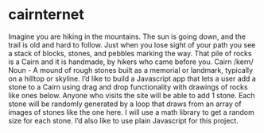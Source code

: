 # cairnternet
Imagine you are hiking in the mountains. The sun is going down, and the trail is old and hard to follow. Just when you lose sight of your path you see a stack of blocks, stones, and pebbles marking the way. That pile of rocks is a Cairn and it is handmade, by hikers who came before you.  Cairn /kern/ Noun - A mound of rough stones built as a memorial or landmark, typically on a hilltop or skyline.  I’d like to build a Javascript app that lets a user add a stone to a Cairn using drag and drop functionality with drawings of rocks like ones below. Anyone who visits the site will be able to add 1 stone. Each stone will be randomly generated by a loop that draws from an array of images of stones like the one here. I will use a math library to get a random size for each stone.  I’d also like to use plain Javascript for this project.
